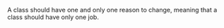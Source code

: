 A class should have one and only one reason to change, meaning that a class should have only one job.